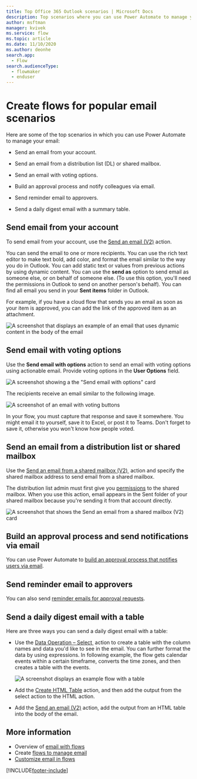 ```yaml
---
title: Top Office 365 Outlook scenarios | Microsoft Docs
description: Top scenarios where you can use Power Automate to manage your email.
author: msftman
manager: kvivek
ms.service: flow
ms.topic: article
ms.date: 11/10/2020
ms.author: deonhe
search.app: 
  - Flow
search.audienceType: 
  - flowmaker
  - enduser
---
```

# Create flows for popular email scenarios

Here are some of the top scenarios in which you can use Power Automate to manage your email:

- Send an email from your account.

- Send an email from a distribution list (DL) or shared mailbox.

- Send an email with voting options.

- Build an approval process and notify colleagues via email.

- Send reminder email to approvers.

- Send a daily digest email with a summary table.

## Send email from your account

To send email from your account, use the [Send an email (V2)](https://docs.microsoft.com/connectors/office365/#send-an-email-(v2)) action.

You can send the email to one or more recipients. You can use the rich text editor to make text bold, add color, and format the email similar to the way you do in Outlook. You can add static text or values from previous actions by using dynamic content. You can use the **send as** option to send email as someone else, or on behalf of someone else. (To use this option, you'll need the permissions in Outlook to send on another person's behalf). You can find all email you send in your **Sent items** folder in Outlook.

For example, if you have a cloud flow that sends you an email as soon as your item is approved, you can add the link of the approved item as an attachment.

![A screenshot that displays an example of an email that uses dynamic content in the body of the email](./media/email/dynamic-content.png)

## Send email with voting options

<!--todo add a link to actionable email-->
Use the **Send email with options** action to send an email with voting options using actionable email. Provide voting options in the **User Options** field.

   ![A screenshot showing a the "Send email with options" card](./media/email/email-options.png)

The recipients receive an email similar to the following image.

   ![A screenshot of an email with voting buttons](./media/email/voting-buttons.png)

In your flow, you must capture that response and save it somewhere. You might email it to yourself, save it to Excel, or post it to Teams. Don't forget to save it, otherwise you won't know how people voted.<!--note from editor: Suggested.-->

## Send an email from a distribution list or shared mailbox

Use the [Send an email from a shared mailbox (V2) ](https://docs.microsoft.com/connectors/office365/#send-an-email-from-a-shared-mailbox-(v2)) action and specify the shared mailbox address to send email from a shared mailbox. 

The distribution list admin must first give you [permissions](https://docs.microsoft.com/microsoft-365/admin/manage/send-email-as-distribution-list?view=o365-worldwide) to the shared mailbox. When you use this action, email appears in the Sent folder of your shared mailbox because you're sending it from that account directly.

![A screenshot that shows the Send an email from a shared mailbox (V2) card](./media/email/shared-mailbox.png)

## Build an approval process and send notifications via email 

You can use Power Automate to [build an approval process that notifies users via email](https://o365hq.com/blog/build-an-approval-process-with-power-automate).

## Send reminder email to approvers

You can also send [reminder emails for approval requests](https://flow.microsoft.com/blog/approval-reminders-using-parallel-branches).

## Send a daily digest email with a table

Here are three ways you can send a daily digest email with a table:<!--note from editor: There is no order here.-->

- Use the [Data Operation – Select ](https://docs.microsoft.com/power-automate/data-operations#use-the-select-action) action to create a table with the column names and data you'd like to see in the email.
You can further format the data by using expressions. In following example, the flow gets calendar events within a certain timeframe, converts the time zones, and then creates a table with the events.<!--note from editor: If the reader is going to learn how to do this by looking at the image, there needs to be descriptive alt text here.-->

    ![A screenshot displays an example flow with a table](./media/email/table.png)

- Add the [Create HTML Table](https://docs.microsoft.com/power-automate/data-operations#use-the-create-html-table-action) action, and then add the output from the select action to the HTML action.

- Add the [Send an email (V2)](https://docs.microsoft.com/connectors/office365/#send-an-email-(v2)) action, add the output from an HTML table into the body of the email.

## More information

- Overview of [email with flows](email-overview.md)
- Create [flows to manage email](create-email-flows.md)
- [Customize email in flows](email-customization.md)


[!INCLUDE[footer-include](includes/footer-banner.md)]
